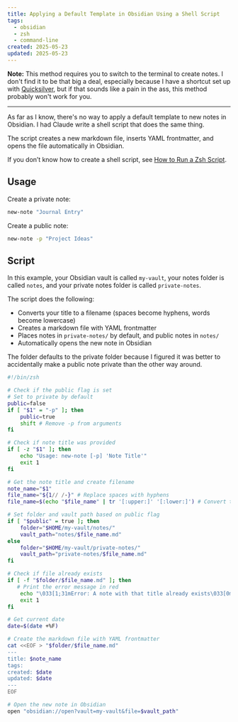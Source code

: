 ```yaml
---
title: Applying a Default Template in Obsidian Using a Shell Script
tags:
  - obsidian
  - zsh
  - command-line
created: 2025-05-23
updated: 2025-05-23
---
```


**Note:** This method requires you to switch to the terminal to create notes. I don't find it to be that big a deal, especially because I have a shortcut set up with [Quicksilver](https://qsapp.com/), but if that sounds like a pain in the ass, this method probably won't work for you.

---

As far as I know, there's no way to apply a default template to new notes in Obsidian. I had Claude write a shell script that does the same thing.

The script creates a new markdown file, inserts YAML frontmatter, and opens the file automatically in Obsidian.

If you don’t know how to create a shell script, see [How to Run a Zsh Script](notes/how-to-run-a-zsh-script.md).

## Usage

Create a private note:

```zsh
new-note "Journal Entry"
```

Create a public note:

```zsh
new-note -p "Project Ideas"
```

## Script

In this example, your Obsidian vault is called `my-vault`, your notes folder is called `notes`, and your private notes folder is called `private-notes`.

The script does the following:

- Converts your title to a filename (spaces become hyphens, words become lowercase)
- Creates a markdown file with YAML frontmatter
- Places notes in `private-notes/`  by default, and public notes in `notes/`
- Automatically opens the new note in Obsidian

The folder defaults to the private folder because I figured it was better to accidentally make a public note private than the other way around.

```bash
#!/bin/zsh

# Check if the public flag is set
# Set to private by default
public=false
if [ "$1" = "-p" ]; then
	public=true
	shift # Remove -p from arguments
fi

# Check if note title was provided
if [ -z "$1" ]; then
	echo "Usage: new-note [-p] 'Note Title'"
	exit 1
fi

# Get the note title and create filename
note_name="$1"
file_name="${1// /-}" # Replace spaces with hyphens
file_name=$(echo "$file_name" | tr '[:upper:]' '[:lower:]') # Convert to lowercase

# Set folder and vault path based on public flag
if [ "$public" = true ]; then
	folder="$HOME/my-vault/notes/"
	vault_path="notes/$file_name.md"
else
	folder="$HOME/my-vault/private-notes/"
	vault_path="private-notes/$file_name.md"
fi

# Check if file already exists
if [ -f "$folder/$file_name.md" ]; then
   # Print the error message in red
	echo "\033[1;31mError: A note with that title already exists\033[0m" 
	exit 1
fi

# Get current date
date=$(date +%F)

# Create the markdown file with YAML frontmatter
cat <<EOF > "$folder/$file_name.md"
---
title: $note_name
tags:
created: $date
updated: $date
---
EOF

# Open the new note in Obsidian
open "obsidian://open?vault=my-vault&file=$vault_path"
```
